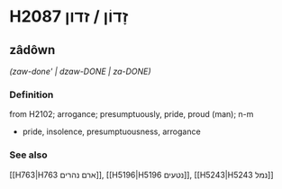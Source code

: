 # H2087 זָדוֹן / זדון

## zâdôwn

_(zaw-done' | dzaw-DONE | za-DONE)_

### Definition

from H2102; arrogance; presumptuously, pride, proud (man); n-m

- pride, insolence, presumptuousness, arrogance

### See also

[[H763|H763 ארם נהרים]], [[H5196|H5196 נטעים]], [[H5243|H5243 נמל]]
